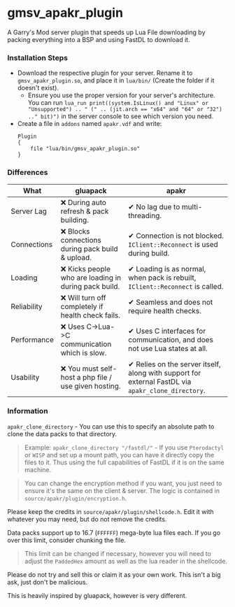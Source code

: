 # gmsv_apakr_plugin

A Garry's Mod server plugin that speeds up Lua File downloading by packing everything into a BSP and using FastDL to download it.

### Installation Steps

* Download the respective plugin for your server. Rename it to `gmsv_apakr_plugin.so`, and place it in `lua/bin/` (Create the folder if it doesn't exist).
    * Ensure you use the proper version for your server's architecture. You can run `lua_run print((system.IsLinux() and "Linux" or "Unsupported") .. " (" .. (jit.arch == "x64" and "64" or "32") .." bit)")` in the server console to see which version you need.
* Create a file in `addons` named `apakr.vdf` and write:
    ```vdf
    Plugin
    {
        file "lua/bin/gmsv_apakr_plugin.so"
    }
    ```

### Differences

| What        | gluapack                                               | apakr                                                                                               |
| ----------- | ------------------------------------------------------ | --------------------------------------------------------------------------------------------------- |
| Server Lag  | ❌ During auto refresh & pack building.                | ✔ No lag due to multi-threading.                                                                   |
| Connections | ❌ Blocks connections during pack build & upload.      | ✔ Connection is not blocked. `IClient::Reconnect` is used during build.                            |
| Loading     | ❌ Kicks people who are loading in during pack build.  | ✔ Loading is as normal, when pack is rebuilt, `IClient::Reconnect` is called.                      |
| Reliability | ❌ Will turn off completely if health check fails.     | ✔ Seamless and does not require health checks.                                                     |
| Performance | ❌ Uses C->Lua->C communication which is slow.         | ✔ Uses C interfaces for communication, and does not use Lua states at all.                         |
| Usability   | ❌ You must self-host a php file / use given hosting.  | ✔ Relies on the server itself, along with support for external FastDL via `apakr_clone_directory`. |


### Information

`apakr_clone_directory` - You can use this to specify an absolute path to clone the data packs to that directory.

> Example: `apakr_clone_directory "/fastdl/"` - If you use `Pterodactyl` or `WISP` and set up a mount path, you can have it directly copy the files to it. Thus using the full capabilities of FastDL if it is on the same machine.

> You can change the encryption method if you want, you just need to ensure it's the same on the client & server. The logic is contained in `source/apakr/plugin/encryption.h`.

Please keep the credits in `source/apakr/plugin/shellcode.h`. Edit it with whatever you may need, but do not remove the credits.

Data packs support up to 16.7 (`FFFFFF`) mega-byte lua files each. If you go over this limit, consider chunking the file.
> This limit can be changed if necessary, however you will need to adjust the `PaddedHex` amount as well as the lua reader in the shellcode.

Please do not try and sell this or claim it as your own work. This isn't a big ask, just don't be malicious.

This is heavily inspired by gluapack, however is very different.
